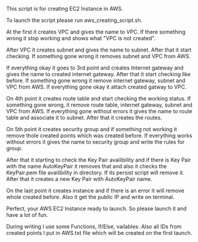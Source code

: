 This script is for creating EC2 Instance in AWS.

To launch the script please run aws_creating_script.sh.

At the first it creates VPC and gives the name to VPC. If there something wrong it stop working and shows what "VPC is not created".

After VPC it creates subnet and gives the name to subnet. After that it start checking. If something gone wrong it removes subnet and VPC from AWS.

If everything okay it goes to 3rd point and creates Internet gateway and gives the name to created internet gateway. After that it start checking like before. If something gone wrong it remove internet gateway, subnet and VPC from AWS. If everything gone okay it attach created gatway to VPC.

On 4th point it creates route table and start checking the working status. If something gone wrong, it remove route table, internet gateway, subnet and VPC from AWS. If everything gone without errors it gives the name to route table and associate it to subnet. After that it creates the routes.

On 5th point it creates security group and if something not working it remove thole created points which was created before. If everything works without errors it gives the name to security group and write the rules for group.

After that it starting to check the Key Pair availibility and if there is Key Pair with the name AutoKeyPair it removes that and also it checks the KeyPair.pem file availibility in directory. If its persist script will remove it. After that it creates a new Key Pair with AutoKeyPair name.

On the last point it creates instance and if there is an error it will remove whole created before. Also it get the public IP and write on terminal.

Perfect, your AWS EC2 Instance ready to launch. So please launch it and have a lot of fun.

During writing I use some Functions, If/Else, vailables. Also all IDs from created points I put in AWS.txt file which will be created on the first launch.
